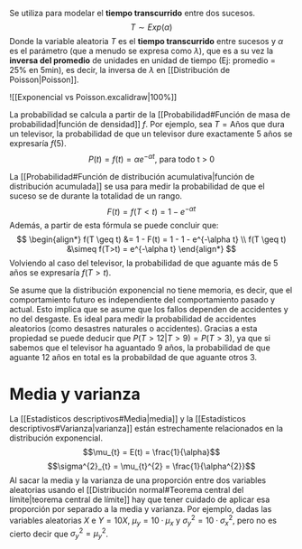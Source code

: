 
Se utiliza para modelar el **tiempo transcurrido** entre dos sucesos.
$$
T \sim Exp(\alpha)
$$
Donde la variable aleatoria $T$ es el **tiempo transcurrido** entre sucesos y $\alpha$ es el parámetro (que a menudo se expresa como $\lambda$), que es a su vez la **inversa del promedio** de unidades en unidad de tiempo (Ej: promedio = 25% en 5min), es decir, la inversa de $\lambda$ en [[Distribución de Poisson|Poisson]].

![[Exponencial vs Poisson.excalidraw|100%]]

La probabilidad se calcula a partir de la [[Probabilidad#Función de masa de probabilidad|función de densidad]] $f$. Por ejemplo, sea $T = \text{Años que dura un televisor}$, la probabilidad de que un televisor dure exactamente 5 años se expresaría $f(5)$.
$$P(t) = f(t) = \alpha e^{-\alpha t}\text{, para todo t > 0}$$


La [[Probabilidad#Función de distribución acumulativa|función de distribución acumulada]] se usa para medir la probabilidad de que el suceso se de durante la totalidad de un rango.
$$
F(t) = f(T < t) = 1 - e^{-\alpha t}
$$
Además, a partir de esta fórmula se puede concluir que:
$$
\begin{align*}
f(T \geq t) &= 1 - F(t) = 1 - 1 - e^{-\alpha t} \\
f(T \geq t) &\simeq f(T>t) = e^{-\alpha t}
\end{align*}
$$
Volviendo al caso del televisor, la probabilidad de que aguante más de 5 años se expresaría $f(T > t)$.

Se asume que la distribución exponencial no tiene memoria, es decir, que el comportamiento futuro es independiente del comportamiento pasado y actual. Esto implica que se asume que los fallos dependen de accidentes y no del desgaste. Es ideal para medir la probabilidad de accidentes aleatorios (como desastres naturales o accidentes). Gracias a esta propiedad se puede deducir que $P(T > 12 | T > 9) = P(T > 3)$, ya que si sabemos que el televisor ha aguantado 9 años, la probabilidad  de que aguante 12 años en total es la probabildad de que aguante otros 3.

# Media y varianza

La [[Estadísticos descriptivos#Media|media]] y la [[Estadísticos descriptivos#Varianza|varianza]] están estrechamente relacionados en la distribución exponencial.
$$\mu_{t} = E(t) = \frac{1}{\alpha}$$
$$\sigma^{2}_{t} = \mu_{t}^{2} = \frac{1}{\alpha^{2}}$$
Al sacar la media y la varianza de una proporción entre dos variables aleatorias usando el [[Distribución normal#Teorema central del límite|teorema central de límite]] hay que tener cuidado de aplicar esa proporción por separado a la media y varianza. Por ejemplo, dadas las variables aleatorias $X$ e $Y = 10X$, $\mu_{y} = 10 · \mu_{x}$ y $\sigma_{y}^{2} = 10 · \sigma_{x}^{2}$, pero no es cierto decir que $\sigma_{y}^{2} = \mu_{y}^{2}$.
